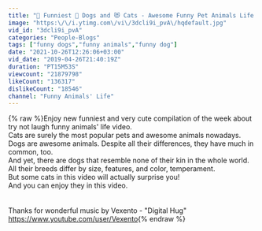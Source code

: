 ```yaml
---
title: "🤣 Funniest 🐶 Dogs and 😻 Cats - Awesome Funny Pet Animals Life Videos 😇"
image: "https:\/\/i.ytimg.com\/vi\/3dcli9i_pvA\/hqdefault.jpg"
vid_id: "3dcli9i_pvA"
categories: "People-Blogs"
tags: ["funny dogs","funny animals","funny dog"]
date: "2021-10-26T12:26:06+03:00"
vid_date: "2019-04-26T21:40:19Z"
duration: "PT15M53S"
viewcount: "21879798"
likeCount: "136317"
dislikeCount: "18546"
channel: "Funny Animals' Life"
---
```

{% raw %}Enjoy new funniest and very cute compilation of the week about try not laugh funny animals' life video.<br />Cats are surely the most popular pets and awesome animals nowadays.<br />Dogs are awesome animals. Despite all their differences, they have much in common, too. <br />And yet, there are dogs that resemble none of their kin in the whole world.<br />All their breeds differ by size, features, and color, temperament.  <br />But some cats in this video will actually surprise you!<br />And you can enjoy they in this video.<br /><br /><br />Thanks for wonderful music by Vexento - &quot;Digital Hug&quot;<br /><a rel="nofollow" target="blank" href="https://www.youtube.com/user/Vexento">https://www.youtube.com/user/Vexento</a>{% endraw %}
